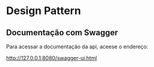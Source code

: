 # Design Pattern

## Documentação com Swagger

Para acessar a documentação da api, aceese o endereço: 

http://127.0.0.1:8080/swagger-ui.html
